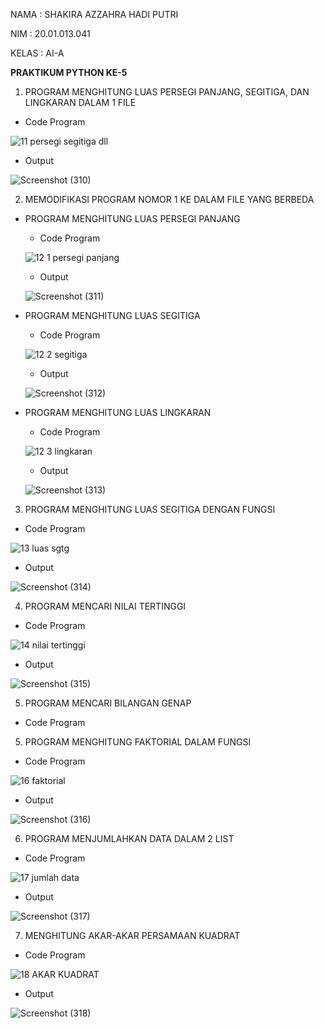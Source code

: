 NAMA : SHAKIRA AZZAHRA HADI PUTRI

NIM : 20.01.013.041

KELAS : AI-A

**PRAKTIKUM PYTHON KE-5**

1. PROGRAM MENGHITUNG LUAS PERSEGI PANJANG, SEGITIGA, DAN LINGKARAN DALAM 1 FILE

- Code Program

![11  persegi segitiga dll](https://user-images.githubusercontent.com/92997232/142636800-e8fbfbcb-2d64-4106-a7ec-d38a893d2f2b.png)

- Output

![Screenshot (310)](https://user-images.githubusercontent.com/92997232/142636867-024c7bd5-28d3-4b1b-bf9c-c9409a708d3d.png)

2. MEMODIFIKASI PROGRAM NOMOR 1 KE DALAM FILE YANG BERBEDA

- PROGRAM MENGHITUNG LUAS PERSEGI PANJANG

  - Code Program

  ![12 1 persegi panjang](https://user-images.githubusercontent.com/92997232/142637205-9bb61ecb-eafe-4b84-a28a-5db18845142e.png)
  
  - Output

  ![Screenshot (311)](https://user-images.githubusercontent.com/92997232/142637172-da227ef0-9d81-446f-802d-6084bdae8e2e.png)

- PROGRAM MENGHITUNG LUAS SEGITIGA

  - Code Program

  ![12 2 segitiga](https://user-images.githubusercontent.com/92997232/142637397-90985fc9-e047-492d-ba0a-52c0ff950af6.png)
  
  - Output

  ![Screenshot (312)](https://user-images.githubusercontent.com/92997232/142637407-59174533-782b-43a1-8bad-72d695616eb6.png)
  
- PROGRAM MENGHITUNG LUAS LINGKARAN

  - Code Program

  ![12 3 lingkaran](https://user-images.githubusercontent.com/92997232/142637612-74d6c7df-0472-49c3-90a5-8bd44a85144a.png)
  
  - Output

  ![Screenshot (313)](https://user-images.githubusercontent.com/92997232/142637568-e403c216-30d2-4092-bee0-f393c9c98c79.png)

3. PROGRAM MENGHITUNG LUAS SEGITIGA DENGAN FUNGSI

- Code Program

![13  luas sgtg](https://user-images.githubusercontent.com/92997232/142638558-5387fdfb-db87-4fd1-b8cc-5d875e55a419.png)

- Output

![Screenshot (314)](https://user-images.githubusercontent.com/92997232/142638567-3e654a07-36e3-455a-9ed3-c3f2ce5d058a.png)

4. PROGRAM MENCARI NILAI TERTINGGI

- Code Program

![14  nilai tertinggi](https://user-images.githubusercontent.com/92997232/142638916-1a7c0c2b-c593-47da-b7fb-dbf680b1f367.png)

- Output

![Screenshot (315)](https://user-images.githubusercontent.com/92997232/142638915-ab1ee9a3-a9d7-437f-822f-f165170e1e16.png)

5. PROGRAM MENCARI BILANGAN GENAP

- Code Program



5. PROGRAM MENGHITUNG FAKTORIAL DALAM FUNGSI

- Code Program

![16  faktorial](https://user-images.githubusercontent.com/92997232/142642301-38320106-3bc8-4168-a871-e6b9970b1251.png)

- Output

![Screenshot (316)](https://user-images.githubusercontent.com/92997232/142642354-2bdb7a8a-8e82-4926-9ea6-d256744873d7.png)

6. PROGRAM MENJUMLAHKAN DATA DALAM 2 LIST

- Code Program

![17  jumlah data](https://user-images.githubusercontent.com/92997232/142642514-eb31d133-0c7d-4359-b724-8ddbfd8a4a29.png)

- Output

![Screenshot (317)](https://user-images.githubusercontent.com/92997232/142642479-e168d508-617f-43c0-891b-3ab28334f55d.png)

7. MENGHITUNG AKAR-AKAR PERSAMAAN KUADRAT

- Code Program

![18  AKAR KUADRAT](https://user-images.githubusercontent.com/92997232/142645365-24f09cc5-b2a6-4995-9cda-d5222934b46c.png)

- Output

![Screenshot (318)](https://user-images.githubusercontent.com/92997232/142645457-6e8f5e5f-5a3f-4ef1-aae8-aedf92c4efa7.png)


